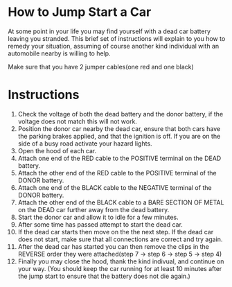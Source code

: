 # How to Jump Start a Car

At some point in your life you may find yourself with a dead car battery leaving you stranded.   This brief set of instructions will explain to you how to remedy your situation, assuming of course another kind individual with an automobile nearby is willing to help.  

Make sure that you have 2 jumper cables(one red and one black)

# Instructions

1. Check the voltage of both the dead battery and the donor battery, if the voltage does not match this will not work.  
2. Position the donor car nearby the dead car, ensure that both cars have the parking brakes applied, and that the ignition is off.  If you are on the side of a busy road activate your hazard lights.  
3. Open the hood of each car.  
4. Attach one end of the RED cable to the POSITIVE terminal on the DEAD battery.  
5. Attach the other end of the RED cable to the POSITIVE terminal of the DONOR battery.  
6. Attach one end of the BLACK cable to the NEGATIVE terminal of the DONOR battery.  
7. Attach the other end of the BLACK cable to a BARE SECTION OF METAL on the DEAD car further away from the dead battery.  
8. Start the donor car and allow it to idle for a few minutes.  
9. After some time has passed attempt to start the dead car.  
10. If the dead car starts then move on the the next step.  If the dead car does not start, make sure that all connections are correct and try again.  
11. After the dead car has started you can then remove the clips in the REVERSE order they were attached(step 7 -> step 6 -> step 5 -> step 4)
12. Finally you may close the hood, thank the kind indivual, and continue on your way.  (You should keep the car running for at least 10 minutes after the jump start to ensure that the battery does not die again.)  

